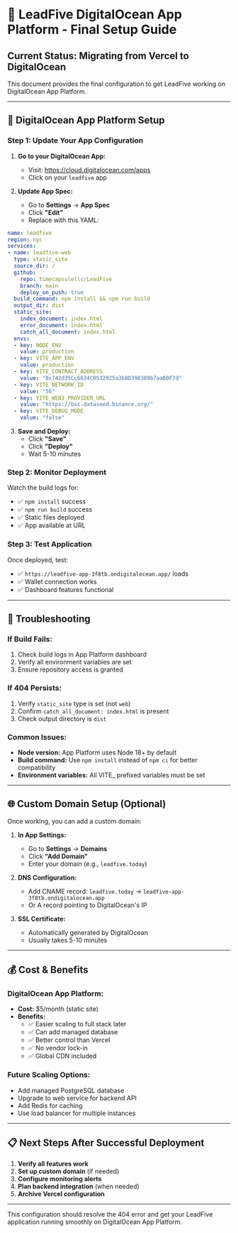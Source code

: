 # 🚀 **LeadFive DigitalOcean App Platform - Final Setup Guide**

## **Current Status: Migrating from Vercel to DigitalOcean**

This document provides the final configuration to get LeadFive working on DigitalOcean App Platform.

---

## 🎯 **DigitalOcean App Platform Setup**

### **Step 1: Update Your App Configuration**

1. **Go to your DigitalOcean App:**
   - Visit: https://cloud.digitalocean.com/apps
   - Click on your `leadfive` app

2. **Update App Spec:**
   - Go to **Settings** → **App Spec**
   - Click **"Edit"**
   - Replace with this YAML:

```yaml
name: leadfive
region: nyc
services:
- name: leadfive-web
  type: static_site
  source_dir: /
  github:
    repo: timecapsulellc/LeadFive
    branch: main
    deploy_on_push: true
  build_command: npm install && npm run build
  output_dir: dist
  static_site:
    index_document: index.html
    error_document: index.html
    catch_all_document: index.html
  envs:
  - key: NODE_ENV
    value: production
  - key: VITE_APP_ENV
    value: production
  - key: VITE_CONTRACT_ADDRESS
    value: "0x742d35Cc6634C0532925a3b8D398389b7aaB0F7d"
  - key: VITE_NETWORK_ID
    value: "56"
  - key: VITE_WEB3_PROVIDER_URL
    value: "https://bsc-dataseed.binance.org/"
  - key: VITE_DEBUG_MODE
    value: "false"
```

3. **Save and Deploy:**
   - Click **"Save"**
   - Click **"Deploy"**
   - Wait 5-10 minutes

### **Step 2: Monitor Deployment**

Watch the build logs for:
- ✅ `npm install` success
- ✅ `npm run build` success
- ✅ Static files deployed
- ✅ App available at URL

### **Step 3: Test Application**

Once deployed, test:
- ✅ `https://leadfive-app-3f8tb.ondigitalocean.app/` loads
- ✅ Wallet connection works
- ✅ Dashboard features functional

---

## 🔧 **Troubleshooting**

### **If Build Fails:**
1. Check build logs in App Platform dashboard
2. Verify all environment variables are set
3. Ensure repository access is granted

### **If 404 Persists:**
1. Verify `static_site` type is set (not `web`)
2. Confirm `catch_all_document: index.html` is present
3. Check output directory is `dist`

### **Common Issues:**
- **Node version:** App Platform uses Node 18+ by default
- **Build command:** Use `npm install` instead of `npm ci` for better compatibility
- **Environment variables:** All VITE_ prefixed variables must be set

---

## 🌐 **Custom Domain Setup (Optional)**

Once working, you can add a custom domain:

1. **In App Settings:**
   - Go to **Settings** → **Domains**
   - Click **"Add Domain"**
   - Enter your domain (e.g., `leadfive.today`)

2. **DNS Configuration:**
   - Add CNAME record: `leadfive.today` → `leadfive-app-3f8tb.ondigitalocean.app`
   - Or A record pointing to DigitalOcean's IP

3. **SSL Certificate:**
   - Automatically generated by DigitalOcean
   - Usually takes 5-10 minutes

---

## 💰 **Cost & Benefits**

### **DigitalOcean App Platform:**
- **Cost:** $5/month (static site)
- **Benefits:**
  - ✅ Easier scaling to full stack later
  - ✅ Can add managed database
  - ✅ Better control than Vercel
  - ✅ No vendor lock-in
  - ✅ Global CDN included

### **Future Scaling Options:**
- Add managed PostgreSQL database
- Upgrade to web service for backend API
- Add Redis for caching
- Use load balancer for multiple instances

---

## 📋 **Next Steps After Successful Deployment**

1. **Verify all features work**
2. **Set up custom domain** (if needed)
3. **Configure monitoring alerts**
4. **Plan backend integration** (when needed)
5. **Archive Vercel configuration**

---

This configuration should resolve the 404 error and get your LeadFive application running smoothly on DigitalOcean App Platform.
